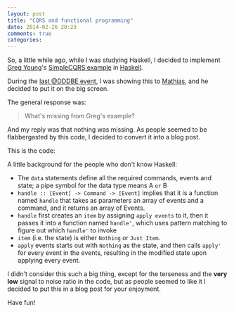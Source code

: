 ```yaml
---
layout: post
title: "CQRS and functional programming"
date: 2014-02-26 20:23
comments: true
categories: 
---
```

So, a little while ago, while I was studying Haskell, I decided to implement [Greg Young](https://twitter.com/gregyoung)'s 
[SimpleCQRS example]() in [Haskell](http://www.haskell.org/).

During the [last @DDDBE event](http://www.eventbrite.com/e/dddbe-5-ddd-basics-registration-9912037170), I was showing this to 
[Mathias](https://twitter.com/mathiasverraes), and he decided to put it on the big screen.

The general response was:

> What's missing from Greg's example?

And my reply was that nothing was missing. As people seemed to be flabbergasted by this code, I decided to convert it into a blog post. 

This is the code:

<script src="https://gist.github.com/ToJans/8219629.js"></script>

A little background for the people who don't know Haskell:

- The `data` statements define all the required commands, events and state; a pipe symbol for the data type means A `or` B
- `handle :: [Event] -> Command -> [Event]` implies that it is a function named `handle` that takes as parameters an array of events and a command, 
and it returns an array of Events.
- `handle` first creates an `item` by assigning `apply events` to it, then it passes it into a function named `handle'`, which uses pattern matching 
to figure out which `handle'` to invoke
- `item` (i.e. the state) is either `Nothing` or `Just Item`.
- `apply` events starts out with `Nothing` as the state, and then calls `apply'` for every event in the events, resulting in the modified state upon 
applying every event.

I didn't consider this such a big thing, except for the terseness and the **very low** signal to noise ratio in the code, but as people seemed to like it
I decided to put this in a blog post for your enjoyment.

Have fun!
